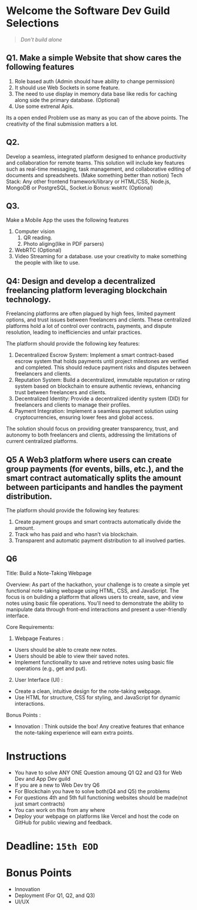 # Welcome the Software Dev Guild Selections

> *Don't build alone*

## Q1. Make a simple Website that show cares the following features

1. Role based auth (Admin should have ability to change permission)
2. It should use Web Sockets in some feature.
3. The need to use display in memory data base like redis for caching along side the primary database. (Optional)
4. Use some extrenal Apis.

Its  a open ended Problem use as many as you can of the above points. The creativity of the final submission matters a lot.

## Q2.

 Develop a seamless, integrated platform designed to enhance productivity and collaboration for remote teams. This solution will include key features such as real-time messaging, task management, and collaborative editing of documents and spreadsheets. (Make something better than notion)
Tech Stack:
Any other frontend framework/library or HTML/CSS, Node.js, MongoDB or PostgreSQL, Socket.io
Bonus: `WebRTC` (Optional)

## Q3.

Make a Mobile App the uses the following features

1. Computer vision
   1. QR reading.
   2. Photo aliging(like in PDF parsers)
2. WebRTC (Optional)
3. Video Streaming for a database.
   use your creativity to make something the people with like to use.

## Q4: Design and develop a decentralized freelancing platform leveraging blockchain technology.

Freelancing platforms are often plagued by high fees, limited payment options, and trust issues between freelancers and clients. These centralized platforms hold a lot of control over contracts, payments, and dispute resolution, leading to inefficiencies and unfair practices.

The platform should provide the following key features:

1. Decentralized Escrow System: Implement a smart contract-based escrow system that holds payments until project milestones are verified and completed. This should reduce payment risks and disputes between freelancers and clients.
2. Reputation System: Build a decentralized, immutable reputation or rating system based on blockchain to ensure authentic reviews, enhancing trust between freelancers and clients.
3. Decentralized Identity: Provide a decentralized identity system (DID) for freelancers and clients to manage their profiles.
4. Payment Integration: Implement a seamless payment solution using cryptocurrencies, ensuring lower fees and global access.

The solution should focus on providing greater transparency, trust, and autonomy to both freelancers and clients, addressing the limitations of current centralized platforms.

## Q5 A Web3 platform where users can create group payments (for events, bills, etc.), and the smart contract automatically splits the amount between participants and handles the payment distribution.

The platform should provide the following key features:

1. Create payment groups and smart contracts automatically divide the amount.
2. Track who has paid and who hasn’t via blockchain.
3. Transparent and automatic payment distribution to all involved parties.

## Q6 
 Title:  Build a Note-Taking Webpage

 Overview: 
As part of the hackathon, your challenge is to create a simple yet functional note-taking webpage using  HTML,   CSS, and   JavaScript. The focus is on building a platform that allows users to   create, save, and view notes  using basic file operations. You'll need to demonstrate the ability to manipulate data through front-end interactions and present a user-friendly interface.

 Core Requirements: 
1.  Webpage Features :
   - Users should be able to  create  new notes.
   - Users should be able to  view  their saved notes.
   - Implement functionality to  save  and  retrieve  notes using basic file operations (e.g., get and put).

2.  User Interface (UI) :
   - Create a clean, intuitive design for the note-taking webpage.
   - Use  HTML  for structure,  CSS  for styling, and  JavaScript  for dynamic interactions.

 Bonus Points :
-  Innovation : Think outside the box! Any creative features that enhance the note-taking experience will earn extra points.

# Instructions

- You have to solve ANY ONE Question amoung Q1 Q2 and Q3 for Web Dev and App Dev guild
- If you are a new to Web Dev try Q6
- For Blockchain you have to solve both(Q4 and Q5) the problems
- For questions 4th and 5th full functioning websites should be made(not just smart contracts)
- You can work on this from any where
- Deploy your webpage on platforms like   Vercel  and host the code on  GitHub  for public viewing and feedback.

# Deadline: `15th EOD`

# Bonus Points

- Innovation
- Deployment (For Q1, Q2, and Q3)
- UI/UX

